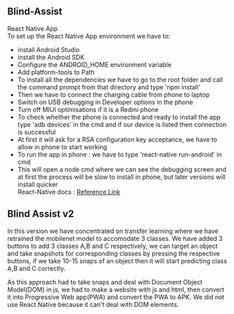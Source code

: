 ## Blind-Assist
React Native App  
To set up the React Native App environment we have to:
* install Android Studio
* install the Android SDK
* Configure the ANDROID_HOME environment variable
* Add platform-tools to Path
* To install all the dependencies we have to go to the root folder and call the command prompt from that directory and type 'npm install'  
* Then we have to connect the charging cable from phone to laptop
* Switch on USB debugging in Developer options in the phone
* Turn off MIUI optimisations if it is a Redmi phone
* To check whether the phone is connected and ready to install the app type 'adb devices' in the cmd and if our device is listed then connection is successful
* At first it will ask for a RSA configuration key acceptance, we have to allow in phone to start working
* To run the app in phone : we have to type 'react-native run-android' in cmd 
* This will open a node cmd where we can see the debugging screen and at first the process will be slow to install in phone, but later versions will install quicker  
 React-Native docs : [Reference Link](https://reactnative.dev/docs/environment-setup)
 
 
 ## Blind Assist v2
 In this version we have concentrated on transfer learning where we have retrained the mobilenet model to accomodate 3 classes. We have added 3 buttons to add 3 classes A,B and C respectively, we can target an object and take snapshots for corresponding classes by pressing the respective buttons, if we take 10-15 snaps of an object then it will start predicting class A,B and C correctly.  
   
 As this approach had to take snaps and deal with Document Object Model(DOM) in js, we had to make a website with js and html, then convert it into Progressive Web app(PWA) and convert the PWA to APK. We did not use React Native because it can't deal with DOM elements.




